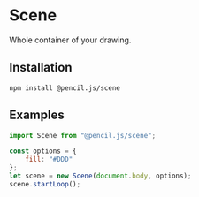 # Scene

Whole container of your drawing.


## Installation

    npm install @pencil.js/scene


## Examples

```js
import Scene from "@pencil.js/scene";

const options = {
    fill: "#DDD"
};
let scene = new Scene(document.body, options);
scene.startLoop();
```